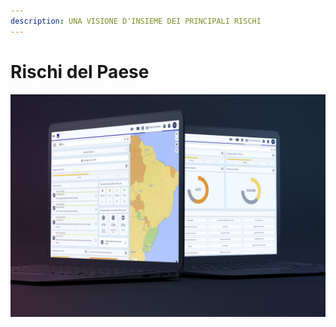 ```yaml
---
description: UNA VISIONE D'INSIEME DEI PRINCIPALI RISCHI
---
```


# Rischi del Paese

![](../.gitbook/assets/ci-cover%20%284%29.JPG)

